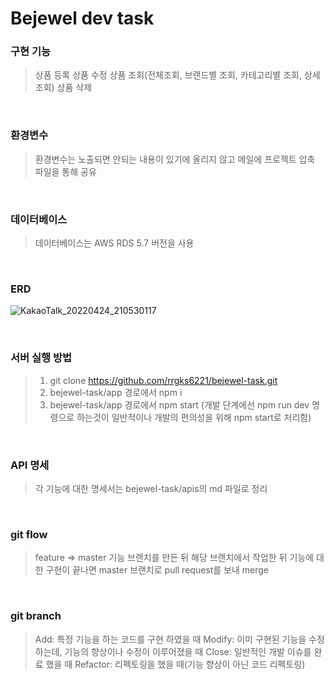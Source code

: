 # Bejewel dev task

### 구현 기능

> 상품 등록
> 상품 수정
> 상품 조회(전체조회, 브랜드별 조회, 카테고리별 조회, 상세조회)
> 상품 삭제

<br>

### 환경변수

> 환경변수는 노출되면 안되는 내용이 있기에 올리지 않고 메일에 프로젝트 압축 파일을 통해 공유

<br>

### 데이터베이스

> 데이터베이스는 AWS RDS 5.7 버전을 사용

<br>

### ERD

![KakaoTalk_20220424_210530117](https://user-images.githubusercontent.com/46591459/165110455-910b74d1-a574-45f9-819b-3b105112dbeb.png)

<br>

### 서버 실행 방법

> 1. git clone https://github.com/rrgks6221/bejewel-task.git
> 2. bejewel-task/app 경로에서 npm i
> 3. bejewel-task/app 경로에서 npm start (개발 단계에선 npm run dev 명령으로 하는것이 일반적이나 개발의 편의성을 위해 npm start로 처리함)

<br>

### API 명세

> 각 기능에 대한 명세서는 bejewel-task/apis의 md 파일로 정리

<br>

### git flow

> feature => master
> 기능 브랜치를 만든 뒤 해당 브랜치에서 작업한 뒤 기능에 대한 구현이 끝나면 master 브랜치로 pull request를 보내 merge

<br>

### git branch

> Add: 특정 기능을 하는 코드를 구현 하였을 때
> Modify: 이미 구현된 기능을 수정하는데, 기능의 향상이나 수정이 이루어졌을 때
> Close: 일반적인 개발 이슈를 완료 했을 때
> Refactor: 리펙토링을 했을 때(기능 향상이 아닌 코드 리펙토링)

